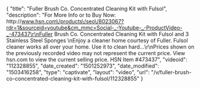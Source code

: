 {
    "title": "Fuller Brush Co. Concentrated Cleaning Kit with Fulsol",
    "description": "For More Info or to Buy Now: http:\/\/www.hsn.com\/products\/seo\/8023067?rdr=1&sourceid=youtube&cm_mmc=Social-_-Youtube-_-ProductVideo-_-473437\r\nFuller Brush Co. Concentrated Cleaning Kit with Fulsol and 3 Stainless Steel Sponges  \nEnjoy a cleaner home courtesy of Fuller. Fulsol cleaner works all over your home. Use it to clean hard...\r\nPrices shown on the previously recorded video may not represent the current price.  View hsn.com to view the current selling price. HSN Item #473437",
    "videoid": "112328855",
    "date_created": "1501252973",
    "date_modified": "1503416258",
    "type": "captivate",
    "layout": "video",
    "url": "\/v\/fuller-brush-co-concentrated-cleaning-kit-with-fulsol\/112328855"
}
